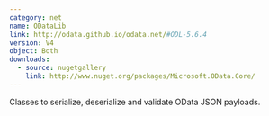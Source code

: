 ```yaml
---
category: net
name: ODataLib
link: http://odata.github.io/odata.net/#ODL-5.6.4
version: V4
object: Both
downloads:
  - source: nugetgallery
    link: http://www.nuget.org/packages/Microsoft.OData.Core/
---
```

Classes to serialize, deserialize and validate OData JSON payloads.
